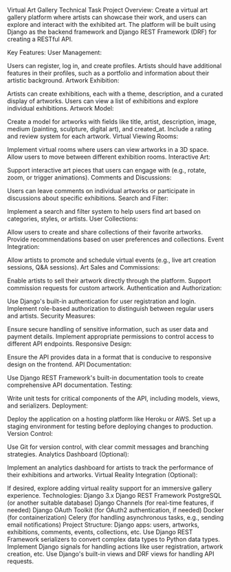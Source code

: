 Virtual Art Gallery Technical Task
Project Overview:
Create a virtual art gallery platform where artists can showcase their work, and users can explore and interact with the exhibited art. The platform will be built using Django as the backend framework and Django REST Framework (DRF) for creating a RESTful API.

Key Features:
User Management:

Users can register, log in, and create profiles.
Artists should have additional features in their profiles, such as a portfolio and information about their artistic background.
Artwork Exhibition:

Artists can create exhibitions, each with a theme, description, and a curated display of artworks.
Users can view a list of exhibitions and explore individual exhibitions.
Artwork Model:

Create a model for artworks with fields like title, artist, description, image, medium (painting, sculpture, digital art), and created_at.
Include a rating and review system for each artwork.
Virtual Viewing Rooms:

Implement virtual rooms where users can view artworks in a 3D space.
Allow users to move between different exhibition rooms.
Interactive Art:

Support interactive art pieces that users can engage with (e.g., rotate, zoom, or trigger animations).
Comments and Discussions:

Users can leave comments on individual artworks or participate in discussions about specific exhibitions.
Search and Filter:

Implement a search and filter system to help users find art based on categories, styles, or artists.
User Collections:

Allow users to create and share collections of their favorite artworks.
Provide recommendations based on user preferences and collections.
Event Integration:

Allow artists to promote and schedule virtual events (e.g., live art creation sessions, Q&A sessions).
Art Sales and Commissions:

Enable artists to sell their artwork directly through the platform.
Support commission requests for custom artwork.
Authentication and Authorization:

Use Django's built-in authentication for user registration and login.
Implement role-based authorization to distinguish between regular users and artists.
Security Measures:

Ensure secure handling of sensitive information, such as user data and payment details.
Implement appropriate permissions to control access to different API endpoints.
Responsive Design:

Ensure the API provides data in a format that is conducive to responsive design on the frontend.
API Documentation:

Use Django REST Framework's built-in documentation tools to create comprehensive API documentation.
Testing:

Write unit tests for critical components of the API, including models, views, and serializers.
Deployment:

Deploy the application on a hosting platform like Heroku or AWS.
Set up a staging environment for testing before deploying changes to production.
Version Control:

Use Git for version control, with clear commit messages and branching strategies.
Analytics Dashboard (Optional):

Implement an analytics dashboard for artists to track the performance of their exhibitions and artworks.
Virtual Reality Integration (Optional):

If desired, explore adding virtual reality support for an immersive gallery experience.
Technologies:
Django 3.x
Django REST Framework
PostgreSQL (or another suitable database)
Django Channels (for real-time features, if needed)
Django OAuth Toolkit (for OAuth2 authentication, if needed)
Docker (for containerization)
Celery (for handling asynchronous tasks, e.g., sending email notifications)
Project Structure:
Django apps: users, artworks, exhibitions, comments, events, collections, etc.
Use Django REST Framework serializers to convert complex data types to Python data types.
Implement Django signals for handling actions like user registration, artwork creation, etc.
Use Django's built-in views and DRF views for handling API requests.